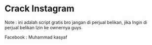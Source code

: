 # Crack Instagram  

Note : ini adalah script gratis bro jangan di perjual belikan, 
jika Ingin di perjual belikan Izin ke ownernya guys

Facebook : Muhammad kasyaf



